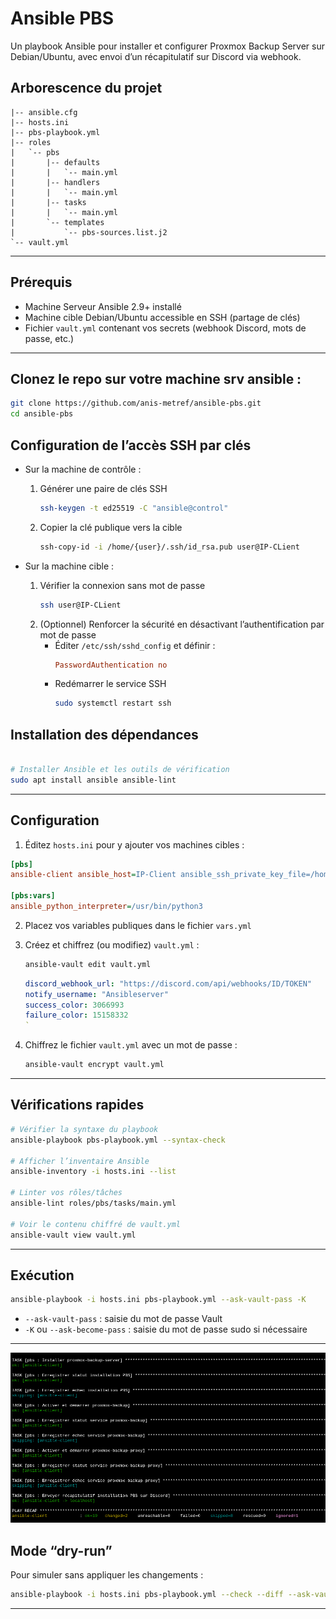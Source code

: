 # Ansible PBS

Un playbook Ansible pour installer et configurer Proxmox Backup Server sur Debian/Ubuntu, avec envoi d’un récapitulatif sur Discord via webhook.



## Arborescence du projet

```
|-- ansible.cfg
|-- hosts.ini
|-- pbs-playbook.yml
|-- roles
|   `-- pbs
|       |-- defaults
|       |   `-- main.yml
|       |-- handlers
|       |   `-- main.yml
|       |-- tasks
|       |   `-- main.yml
|       `-- templates
|           `-- pbs-sources.list.j2
`-- vault.yml
```

---

## Prérequis

- Machine Serveur Ansible 2.9+ installé  
- Machine cible Debian/Ubuntu accessible en SSH (partage de clés)  
- Fichier `vault.yml` contenant vos secrets (webhook Discord, mots de passe, etc.)  

---

## Clonez le repo sur votre machine srv ansible :  
   ```bash
   git clone https://github.com/anis-metref/ansible-pbs.git
   cd ansible-pbs
   ```

## Configuration de l’accès SSH par clés

- Sur la machine de contrôle :
  1. Générer une paire de clés SSH   
     ```bash
     ssh-keygen -t ed25519 -C "ansible@control"
     ```
  2. Copier la clé publique vers la cible   
     ```bash
     ssh-copy-id -i /home/{user}/.ssh/id_rsa.pub user@IP-CLient
     ```

- Sur la machine cible :
  1. Vérifier la connexion sans mot de passe   
     ```bash
     ssh user@IP-CLient
     ```
  2. (Optionnel) Renforcer la sécurité en désactivant l’authentification par mot de passe   
     - Éditer `/etc/ssh/sshd_config` et définir :
       ```ini
       PasswordAuthentication no
       ```
     - Redémarrer le service SSH   
       ```bash
       sudo systemctl restart ssh
       ```

## Installation des dépendances

```bash

# Installer Ansible et les outils de vérification
sudo apt install ansible ansible-lint
```

---

## Configuration

1. Éditez `hosts.ini` pour y ajouter vos machines cibles :

```ini
[pbs]
ansible-client ansible_host=IP-Client ansible_ssh_private_key_file=/home/{user}/.ssh/id_rsa    # indiquez la clé ssh privée

[pbs:vars]
ansible_python_interpreter=/usr/bin/python3
```

2. Placez vos variables publiques dans le fichier `vars.yml` 

3. Créez et chiffrez (ou modifiez) `vault.yml` :

   ```bash
   ansible-vault edit vault.yml
   ```

   ```yaml
   discord_webhook_url: "https://discord.com/api/webhooks/ID/TOKEN"    # vous mettez votre url webhook discord
   notify_username: "Ansibleserver"
   success_color: 3066993
   failure_color: 15158332
   `
3. Chiffrez le fichier `vault.yml` avec un mot de passe  :

   ```bash
   ansible-vault encrypt vault.yml
   `````

---

## Vérifications rapides

```bash
# Vérifier la syntaxe du playbook
ansible-playbook pbs-playbook.yml --syntax-check

# Afficher l’inventaire Ansible
ansible-inventory -i hosts.ini --list

# Linter vos rôles/tâches
ansible-lint roles/pbs/tasks/main.yml

# Voir le contenu chiffré de vault.yml
ansible-vault view vault.yml
```

---

## Exécution

```bash
ansible-playbook -i hosts.ini pbs-playbook.yml --ask-vault-pass -K
```

- `--ask-vault-pass` : saisie du mot de passe Vault  
- `-K` ou `--ask-become-pass` : saisie du mot de passe sudo si nécessaire  

---

![ansible](./1.png)


## Mode “dry-run”

Pour simuler sans appliquer les changements :

```bash
ansible-playbook -i hosts.ini pbs-playbook.yml --check --diff --ask-vault-pass
```
---

